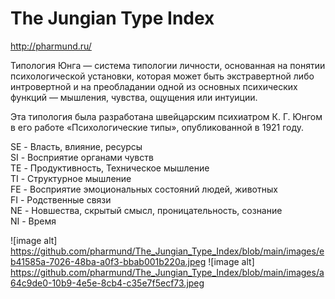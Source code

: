 # The Jungian Type Index

http://pharmund.ru/

Типология Юнга — система типологии личности, основанная на понятии психологической установки, которая может быть
экстравертной либо интровертной и на преобладании одной из основных психических функций — мышления, чувства, ощущения
или интуиции.

Эта типология была разработана швейцарским психиатром К. Г. Юнгом в его работе «Психологические типы»,
опубликованной в 1921 году.

SE - Власть, влияние, ресурсы  
SI - Восприятие органами чувств  
TE - Продуктивность, Техническое мышление  
TI - Структурное мышление  
FE - Восприятие эмоциональных состояний людей, животных  
FI - Родственные связи  
NE - Новшества, скрытый смысл, проницательность, сознание  
NI - Время  

![image alt] https://github.com/pharmund/The_Jungian_Type_Index/blob/main/images/eb41585a-7026-48ba-a0f3-bbab001b220a.jpeg
![image alt] https://github.com/pharmund/The_Jungian_Type_Index/blob/main/images/a64c9de0-10b9-4e5e-8cb4-c35e7f5ecf73.jpeg
